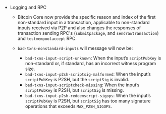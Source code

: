 - Logging and RPC

  - Bitcoin Core now provide the specific reason and index of the first
    non-standard input in a transaction, applicable to non-standard inputs
    received via P2P and also changes the responses of transaction sending
    RPC's (`submitpackage`, and `sendrawtransaction`) and `testmempoolaccept` RPC.

  - `bad-txns-nonstandard-inputs` will message will now be:
    - `bad-txns-input-script-unknown`: When the input’s `scriptPubKey` is non-standard or, if standard, has an incorrect witness program size.
    - `bad-txns-input-p2sh-scriptsig-malformed`: When the input’s `scriptPubKey` is P2SH, but the `scriptSig` is invalid.
    - `bad-txns-input-scriptcheck-missing`: When the input’s `scriptPubKey` is P2SH, but `scriptSig` is missing.
    - `bad-txns-input-p2sh-redeemscript-sigops`: When the input’s `scriptPubKey` is P2SH, but `scriptSig` has too many signature operations that exceeds  `MAX_P2SH_SIGOPS`.